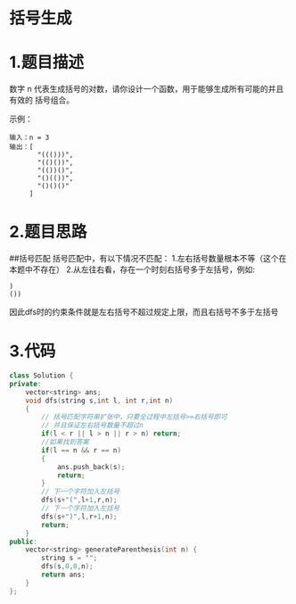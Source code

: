 # 括号生成

# 1.题目描述
数字 n 代表生成括号的对数，请你设计一个函数，用于能够生成所有可能的并且 有效的 括号组合。

示例：

    输入：n = 3
    输出：[
           "((()))",
           "(()())",
           "(())()",
           "()(())",
           "()()()"
         ]

# 2.题目思路
##括号匹配
括号匹配中，有以下情况不匹配：
1.左右括号数量根本不等（这个在本题中不存在）
2.从左往右看，存在一个时刻右括号多于左括号，例如:

	)
    ())
因此dfs时的约束条件就是左右括号不超过规定上限，而且右括号不多于左括号

# 3.代码
```cpp
class Solution {
private:
    vector<string> ans;
    void dfs(string s,int l, int r,int n)
    {
        // 括号匹配字符串扩张中，只要全过程中左括号>=右括号即可
        // 并且保证左右括号数量不超过n
        if(l < r || l > n || r > n) return;
        //如果找到答案
        if(l == n && r == n)
        {
            ans.push_back(s);
            return;
        }
        // 下一个字符加入左括号
        dfs(s+"(",l+1,r,n);
        // 下一个字符加入左括号
        dfs(s+")",l,r+1,n);
        return;
    }
public:
    vector<string> generateParenthesis(int n) {
        string s = "";
        dfs(s,0,0,n);
        return ans;
    }
};
```